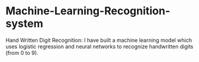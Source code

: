 # Machine-Learning-Recognition-system
Hand Written Digit Recognition: I have built a machine learning model which uses logistic regression and neural networks to recognize handwritten digits
(from 0 to 9).
